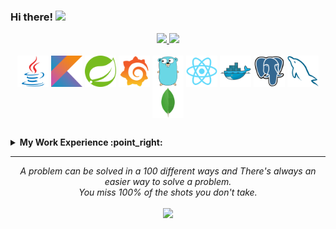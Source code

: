 ### Hi there!  <img src="https://github.com/TheDudeThatCode/TheDudeThatCode/blob/master/Assets/Hi.gif" width="35" />
<div align="center">
  <a href="https://github.com/sergiodiniz">
    <img height="180em" src="https://github-readme-stats.vercel.app/api?username=sergiodiniz&show_icons=true&theme=chartreuse-dark&include_all_commits=true&count_private=true"/>
    <img height="180em" src="https://github-readme-stats.vercel.app/api/top-langs/?username=sergiodiniz&layout=compact&langs_count=7&theme=chartreuse-dark"/>
 </a>
</div>
 
<div style="display: inline_block" align="center">
  <br>
  <img align="center" alt="Sergio-Java"  width="50" src="https://raw.githubusercontent.com/devicons/devicon/master/icons/java/java-original.svg">
  <img align="center" alt="Sergio-Kotlin" width="50" src="https://raw.githubusercontent.com/devicons/devicon/master/icons/kotlin/kotlin-original.svg">
  <img align="center" alt="Sergio-CSS"  width="50" src="https://raw.githubusercontent.com/devicons/devicon/master/icons/spring/spring-original.svg">
  <img align="center" alt="Sergio-CSS"  width="50" src="https://raw.githubusercontent.com/devicons/devicon/master/icons/grafana/grafana-original.svg">
  <img align="center" alt="Sergio-Kotlin"  width="50" src="https://raw.githubusercontent.com/devicons/devicon/master/icons/go/go-original.svg">
  <img align="center" alt="Sergio-React"  width="50" src="https://raw.githubusercontent.com/devicons/devicon/master/icons/react/react-original.svg">
  <img align="center" alt="Sergio-CSS"  width="50" src="https://raw.githubusercontent.com/devicons/devicon/master/icons/docker/docker-original.svg">
  <img align="center" alt="Sergio-CSS"  width="50" src="https://raw.githubusercontent.com/devicons/devicon/master/icons/postgresql/postgresql-original.svg">
  <img align="center" alt="Sergio-CSS"  width="50" src="https://raw.githubusercontent.com/devicons/devicon/master/icons/mysql/mysql-original.svg">
  <img align="center" alt="Sergio-CSS"  width="50" src="https://raw.githubusercontent.com/devicons/devicon/master/icons/mongodb/mongodb-original.svg">
</div>

  ##

<!-- start work experience section -->
<details>
<summary><b> My Work Experience :point_right: </b></summary>
<table>
  <thead>
    <tr>
      <th>Job at</th>
      <th>Technologies</th>
      <th>Duration</th>
    </tr>
  </thead>
  <tbody>
    <tr>
      <td><b><a href="https://www.linkedin.com/company/10185987/">C6 Bank </a></b></td>
      <td>working with: [kotlin, Spring Boot, PostgresSQL, MongoDB, AWS[S3, SQS], Javalin, Exposed, Docker, Gafana, Graylog].</td>
      <td>August 2021 - Present</td>
    </tr>
    <tr>
      <td><b><a href="https://www.linkedin.com/company/11780977/">Invillia</a> </b></td>
      <td>working with: [kotlin, Spring Boot, PostgressSQL, AWS[S3, SQS], Javalin, Exposed, Docker, Gafana, Graylog].</td>
      <td>November 2020 - August 2021</td>
    </tr>
  	<tr>
      <td><b><a href="https://www.linkedin.com/company/40823799/">Dock</a> </b></td>
      <td>working with: [Java, Spring Boot, SQL Server, Docker].</td>
      <td>Dezember 2018 - November 2020</td>
    </tr>
    <tr>
      <td><b><a href="https://ctic.uepb.edu.br/">Universidade Estadual da Paraíba</a> </b></td>
      <td>working with: [Java, Spring Boot, MySQL, Docker, JS, CSS, ReactJs].</td>
      <td>February 2017 - Dezember 2018</td>
    </tr>
  </tbody>
</table>
</details>
<!-- end work experience section -->

<hr>
<p align="center">
  <i>A problem can be solved in a 100 different ways and There's always an easier way to solve a problem.</i>
  <br>
  <i>You miss 100% of the shots you don't take.</i>
  <br>
  <br>
  <a target="_blank" href="https://www.linkedin.com/in/sergiodinizcrr"><img src="https://img.shields.io/badge/-LinkedIn-0077B5?style=for-the-badge&logo=Linkedin&logoColor=white"></img></a>
  <br>
</p>       
